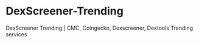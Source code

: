# DexScreener-Trending
DexScreener Trending | CMC, Coingecko, Dexscreener, Dextools Trending services
